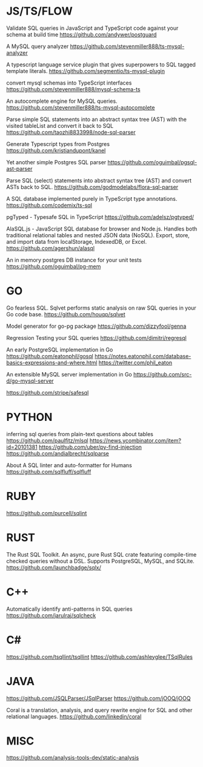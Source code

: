 # JS/TS/FLOW

Validate SQL queries in JavaScript and TypeScript code against your schema at build time
https://github.com/andywer/postguard


A MySQL query analyzer
https://github.com/stevenmiller888/ts-mysql-analyzer


A typescript language service plugin that gives superpowers to SQL tagged template literals.
https://github.com/segmentio/ts-mysql-plugin


convert mysql schemas into TypeScript interfaces
https://github.com/stevenmiller888/mysql-schema-ts

An autocomplete engine for MySQL queries.
https://github.com/stevenmiller888/ts-mysql-autocomplete


Parse simple SQL statements into an abstract syntax tree (AST) with the visited tableList and convert it back to SQL
https://github.com/taozhi8833998/node-sql-parser


Generate Typescript types from Postgres
https://github.com/kristiandupont/kanel


Yet another simple Postgres SQL parser
https://github.com/oguimbal/pgsql-ast-parser


Parse SQL (select) statements into abstract syntax tree (AST) and convert ASTs back to SQL.
https://github.com/godmodelabs/flora-sql-parser


A SQL database implemented purely in TypeScript type annotations.
https://github.com/codemix/ts-sql


pgTyped - Typesafe SQL in TypeScript
https://github.com/adelsz/pgtyped/


AlaSQL.js - JavaScript SQL database for browser and Node.js. Handles both traditional relational tables and nested JSON data (NoSQL). Export, store, and import data from localStorage, IndexedDB, or Excel.
https://github.com/agershun/alasql


An in memory postgres DB instance for your unit tests
https://github.com/oguimbal/pg-mem

# GO

Go fearless SQL. Sqlvet performs static analysis on raw SQL queries in your Go code base.
https://github.com/houqp/sqlvet


Model generator for go-pg package
https://github.com/dizzyfool/genna


Regression Testing your SQL queries
https://github.com/dimitri/regresql


An early PostgreSQL implementation in Go
https://github.com/eatonphil/gosql
https://notes.eatonphil.com/database-basics-expressions-and-where.html
https://twitter.com/phil_eaton


An extensible MySQL server implementation in Go
https://github.com/src-d/go-mysql-server

https://github.com/stripe/safesql


# PYTHON

inferring sql queries from plain-text questions about tables
https://github.com/paulfitz/mlsql
https://news.ycombinator.com/item?id=20101381
https://github.com/uber/py-find-injection
https://github.com/andialbrecht/sqlparse


About
A SQL linter and auto-formatter for Humans
https://github.com/sqlfluff/sqlfluff

# RUBY

https://github.com/purcell/sqlint

# RUST

The Rust SQL Toolkit. An async, pure Rust SQL crate featuring compile-time checked queries without a DSL. Supports PostgreSQL, MySQL, and SQLite.
https://github.com/launchbadge/sqlx/


# C++
Automatically identify anti-patterns in SQL queries
https://github.com/jarulraj/sqlcheck


# C#
https://github.com/tsqllint/tsqllint
https://github.com/ashleyglee/TSqlRules


# JAVA
https://github.com/JSQLParser/JSqlParser
https://github.com/jOOQ/jOOQ


Coral is a translation, analysis, and query rewrite engine for SQL and other relational languages.
https://github.com/linkedin/coral


# MISC
https://github.com/analysis-tools-dev/static-analysis